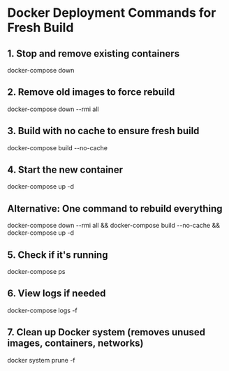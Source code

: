 # Docker Deployment Commands for Fresh Build

## 1. Stop and remove existing containers
docker-compose down

## 2. Remove old images to force rebuild
docker-compose down --rmi all

## 3. Build with no cache to ensure fresh build
docker-compose build --no-cache

## 4. Start the new container
docker-compose up -d

## Alternative: One command to rebuild everything
docker-compose down --rmi all && docker-compose build --no-cache && docker-compose up -d

## 5. Check if it's running
docker-compose ps

## 6. View logs if needed
docker-compose logs -f

## 7. Clean up Docker system (removes unused images, containers, networks)
docker system prune -f